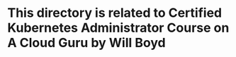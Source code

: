 This directory is related to Certified Kubernetes Administrator Course on A Cloud Guru by Will Boyd
=========================================================================================================
